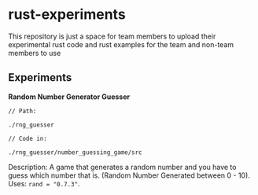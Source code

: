 # rust-experiments

This repository is just a space for team members to upload their experimental rust code and rust examples for the team and non-team members to use

## Experiments

**Random Number Generator Guesser**
``` 
// Path:

./rng_guesser

// Code in:

./rng_guesser/number_guessing_game/src
```

Description: A game that generates a random number and you have to guess which number that is. (Random Number Generated between 0 - 10). Uses: `rand = "0.7.3"`.

